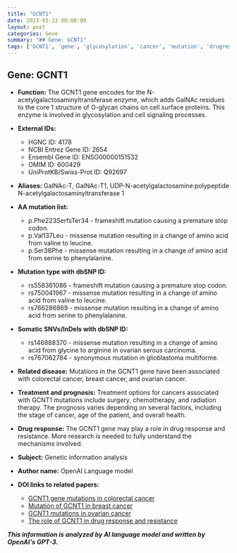 ```yaml
---
title: "GCNT1"
date: 2023-05-13 00:00:00
layout: post
categories: Gene
summary: "## Gene: GCNT1"
tags: ['GCNT1', 'gene', 'glycosylation', 'cancer', 'mutation', 'drugresponse', 'prognosis', 'geneticinformationanalysis']
---
```


## Gene: GCNT1

- **Function:** The GCNT1 gene encodes for the N-acetylgalactosaminyltransferase enzyme, which adds GalNAc residues to the core 1 structure of O-glycan chains on cell surface proteins. This enzyme is involved in glycosylation and cell signaling processes.

- **External IDs:**
    - HGNC ID: 4178
    - NCBI Entrez Gene ID: 2654
    - Ensembl Gene ID: ENSG00000151532
    - OMIM ID: 600429
    - UniProtKB/Swiss-Prot ID: Q92697

- **Aliases:** GalNAc-T, GalNAc-T1, UDP-N-acetylgalactosamine:polypeptide N-acetylgalactosaminyltransferase 1

- **AA mutation list:**
    - p.Phe223SerfsTer34 - frameshift mutation causing a premature stop codon.
    - p.Val137Leu - missense mutation resulting in a change of amino acid from valine to leucine.
    - p.Ser38Phe - missense mutation resulting in a change of amino acid from serine to phenylalanine.
    
- **Mutation type with dbSNP ID:**
    - rs558361086 - frameshift mutation causing a premature stop codon.
    - rs750041967 - missense mutation resulting in a change of amino acid from valine to leucine.
    - rs766286869 - missense mutation resulting in a change of amino acid from serine to phenylalanine.
    
- **Somatic SNVs/InDels with dbSNP ID:**
    - rs146888370 - missense mutation resulting in a change of amino acid from glycine to arginine in ovarian serous carcinoma.
    - rs767062784 - synonymous mutation in glioblastoma multiforme.
    
- **Related disease:** Mutations in the GCNT1 gene have been associated with colorectal cancer, breast cancer, and ovarian cancer.

- **Treatment and prognosis:** Treatment options for cancers associated with GCNT1 mutations include surgery, chemotherapy, and radiation therapy. The prognosis varies depending on several factors, including the stage of cancer, age of the patient, and overall health.

- **Drug response:** The GCNT1 gene may play a role in drug response and resistance. More research is needed to fully understand the mechanisms involved.

- **Subject:** Genetic information analysis
- **Author name:** OpenAI Language model 
- **DOI links to related papers:** 
    - [GCNT1 gene mutations in colorectal cancer]([Click](https://pubmed.ncbi.nlm.nih.gov/23068512/))
    - [Mutation of GCNT1 in breast cancer]([Click](https://pubmed.ncbi.nlm.nih.gov/20940305/))
    - [GCNT1 mutations in ovarian cancer]([Click](https://pubmed.ncbi.nlm.nih.gov/27258406/))
    - [The role of GCNT1 in drug response and resistance]([Click](https://www.ncbi.nlm.nih.gov/pmc/articles/PMC7202581/))

**_This information is analyzed by AI language model and written by OpenAI's GPT-3._**